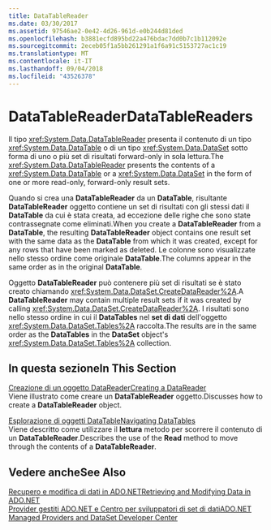 ```yaml
---
title: DataTableReader
ms.date: 03/30/2017
ms.assetid: 97546ae2-0e42-4d26-961d-e0b244d81ded
ms.openlocfilehash: b3881ecfd895bd22a476bdac7dd0b7c1b112092e
ms.sourcegitcommit: 2eceb05f1a5bb261291a1f6a91c5153727ac1c19
ms.translationtype: MT
ms.contentlocale: it-IT
ms.lasthandoff: 09/04/2018
ms.locfileid: "43526378"
---
```

# <a name="datatablereaders"></a><span data-ttu-id="7e5ee-102">DataTableReader</span><span class="sxs-lookup"><span data-stu-id="7e5ee-102">DataTableReaders</span></span>
<span data-ttu-id="7e5ee-103">Il tipo <xref:System.Data.DataTableReader> presenta il contenuto di un tipo <xref:System.Data.DataTable> o di un tipo <xref:System.Data.DataSet> sotto forma di uno o più set di risultati forward-only in sola lettura.</span><span class="sxs-lookup"><span data-stu-id="7e5ee-103">The <xref:System.Data.DataTableReader> presents the contents of a <xref:System.Data.DataTable> or a <xref:System.Data.DataSet> in the form of one or more read-only, forward-only result sets.</span></span>  
  
 <span data-ttu-id="7e5ee-104">Quando si crea una **DataTableReader** da un **DataTable**, risultante **DataTableReader** oggetto contiene un set di risultati con gli stessi dati il  **DataTable** da cui è stata creata, ad eccezione delle righe che sono state contrassegnate come eliminati.</span><span class="sxs-lookup"><span data-stu-id="7e5ee-104">When you create a **DataTableReader** from a **DataTable**, the resulting **DataTableReader** object contains one result set with the same data as the **DataTable** from which it was created, except for any rows that have been marked as deleted.</span></span> <span data-ttu-id="7e5ee-105">Le colonne sono visualizzate nello stesso ordine come originale **DataTable**.</span><span class="sxs-lookup"><span data-stu-id="7e5ee-105">The columns appear in the same order as in the original **DataTable**.</span></span>  
  
 <span data-ttu-id="7e5ee-106">Oggetto **DataTableReader** può contenere più set di risultati se è stato creato chiamando <xref:System.Data.DataSet.CreateDataReader%2A>.</span><span class="sxs-lookup"><span data-stu-id="7e5ee-106">A **DataTableReader** may contain multiple result sets if it was created by calling <xref:System.Data.DataSet.CreateDataReader%2A>.</span></span> <span data-ttu-id="7e5ee-107">I risultati sono nello stesso ordine in cui il **DataTables** nel **set di dati** dell'oggetto <xref:System.Data.DataSet.Tables%2A> raccolta.</span><span class="sxs-lookup"><span data-stu-id="7e5ee-107">The results are in the same order as the **DataTables** in the **DataSet** object's <xref:System.Data.DataSet.Tables%2A> collection.</span></span>  
  
## <a name="in-this-section"></a><span data-ttu-id="7e5ee-108">In questa sezione</span><span class="sxs-lookup"><span data-stu-id="7e5ee-108">In This Section</span></span>  
 [<span data-ttu-id="7e5ee-109">Creazione di un oggetto DataReader</span><span class="sxs-lookup"><span data-stu-id="7e5ee-109">Creating a DataReader</span></span>](../../../../../docs/framework/data/adonet/dataset-datatable-dataview/creating-a-datareader.md)  
 <span data-ttu-id="7e5ee-110">Viene illustrato come creare un **DataTableReader** oggetto.</span><span class="sxs-lookup"><span data-stu-id="7e5ee-110">Discusses how to create a **DataTableReader** object.</span></span>  
  
 [<span data-ttu-id="7e5ee-111">Esplorazione di oggetti DataTable</span><span class="sxs-lookup"><span data-stu-id="7e5ee-111">Navigating DataTables</span></span>](../../../../../docs/framework/data/adonet/dataset-datatable-dataview/navigating-datatables.md)  
 <span data-ttu-id="7e5ee-112">Viene descritto come utilizzare il **lettura** metodo per scorrere il contenuto di un **DataTableReader**.</span><span class="sxs-lookup"><span data-stu-id="7e5ee-112">Describes the use of the **Read** method to move through the contents of a **DataTableReader**.</span></span>  
  
## <a name="see-also"></a><span data-ttu-id="7e5ee-113">Vedere anche</span><span class="sxs-lookup"><span data-stu-id="7e5ee-113">See Also</span></span>  
 [<span data-ttu-id="7e5ee-114">Recupero e modifica di dati in ADO.NET</span><span class="sxs-lookup"><span data-stu-id="7e5ee-114">Retrieving and Modifying Data in ADO.NET</span></span>](../../../../../docs/framework/data/adonet/retrieving-and-modifying-data.md)  
 [<span data-ttu-id="7e5ee-115">Provider gestiti ADO.NET e Centro per sviluppatori di set di dati</span><span class="sxs-lookup"><span data-stu-id="7e5ee-115">ADO.NET Managed Providers and DataSet Developer Center</span></span>](https://go.microsoft.com/fwlink/?LinkId=217917)
